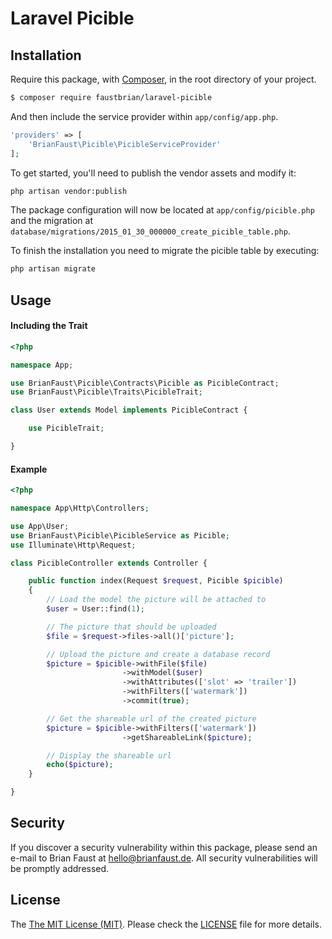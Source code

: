 # Laravel Picible

## Installation

Require this package, with [Composer](https://getcomposer.org/), in the root directory of your project.

``` bash
$ composer require faustbrian/laravel-picible
```

And then include the service provider within `app/config/app.php`.

``` php
'providers' => [
    'BrianFaust\Picible\PicibleServiceProvider'
];
```

To get started, you'll need to publish the vendor assets and modify it:

```bash
php artisan vendor:publish
```

The package configuration will now be located at `app/config/picible.php` and the migration at `database/migrations/2015_01_30_000000_create_picible_table.php`.

To finish the installation you need to migrate the picible table by executing:

```bash
php artisan migrate
```

## Usage

#### Including the Trait
``` php
<?php

namespace App;

use BrianFaust\Picible\Contracts\Picible as PicibleContract;
use BrianFaust\Picible\Traits\PicibleTrait;

class User extends Model implements PicibleContract {

    use PicibleTrait;

}
```

#### Example
``` php
<?php

namespace App\Http\Controllers;

use App\User;
use BrianFaust\Picible\PicibleService as Picible;
use Illuminate\Http\Request;

class PicibleController extends Controller {

    public function index(Request $request, Picible $picible)
    {
        // Load the model the picture will be attached to
        $user = User::find(1);

        // The picture that should be uploaded
        $file = $request->files->all()['picture'];

        // Upload the picture and create a database record
        $picture = $picible->withFile($file)
                         ->withModel($user)
                         ->withAttributes(['slot' => 'trailer'])
                         ->withFilters(['watermark'])
                         ->commit(true);

        // Get the shareable url of the created picture
        $picture = $picible->withFilters(['watermark'])
                         ->getShareableLink($picture);

        // Display the shareable url
        echo($picture);
    }

}
```

## Security

If you discover a security vulnerability within this package, please send an e-mail to Brian Faust at hello@brianfaust.de. All security vulnerabilities will be promptly addressed.

## License

The [The MIT License (MIT)](LICENSE). Please check the [LICENSE](LICENSE) file for more details.

<!-- ## To-Do
- Implement **Batch processing** with an easy to use syntax.
- Implement **Move to Slot** with an easy to use syntax.
- Implement **getShareableLink** for the following adapters
    - Azure
    - Copy
    - Ftp
    - GridFs
    - Rackspace
    - Sftp
    - WebDav
    - ZipArchive
- Refactoring and Package structuring
- Write more about how to use the package
- Write more descriptive comments -->
